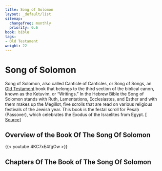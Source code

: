 ```yaml
---
title: Song of Solomon
layout: _default/list
sitemap:
  changefreq: monthly
  priority: 0.6
book: bible
tags:
- Old Testament
weight: 22
---
```

# Song of Solomon
Song of Solomon, also called Canticle of Canticles, or Song of Songs, an [Old Testament](/tags/old-testament/) book that belongs to the third section of the biblical canon, known as the Ketuvim, or “Writings.” In the Hebrew Bible the Song of Solomon stands with Ruth, Lamentations, Ecclesiastes, and Esther and with them makes up the Megillot, five scrolls that are read on various religious festivals of the Jewish year. This book is the festal scroll for Pesaḥ (Passover), which celebrates the Exodus of the Israelites from Egypt. [ [Source](https://www.britannica.com/topic/Song-of-Solomon)]

## Overview of the Book Of The Song Of Solomon
{{< youtube 4KC7xE4fgOw >}}
## Chapters Of The Book of The Song Of Solomon